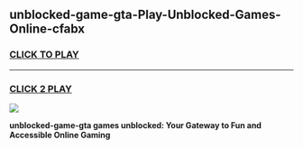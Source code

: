 
## unblocked-game-gta-Play-Unblocked-Games-Online-cfabx
<h3>
<a href="https://premium76.site?title=unblocked-game-gta&ref=24A">CLICK TO PLAY</a></h3>
<hr>

<h3>
<a href="https://premium76.site?title=unblocked-game-gta&ref=24A">CLICK 2 PLAY</a>
  
</h3>

<a href="https://premium76.site?title=unblocked-game-gta&ref=24A"><img src="https://clearcache.store/games.png"></a>


**unblocked-game-gta games unblocked: Your Gateway to Fun and Accessible Online Gaming**
